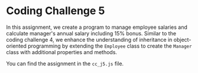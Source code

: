 # Coding Challenge 5

In this assignment, we create a program to manage employee salaries and calculate manager's annual salary including 15% bonus. Similar to the coding challenge 4, we enhance the understanding of inheritance in object-oriented programming by extending the `Employee` class to create the `Manager` class with additional properties and methods.

You can find the assignment in the `cc_j5.js` file.